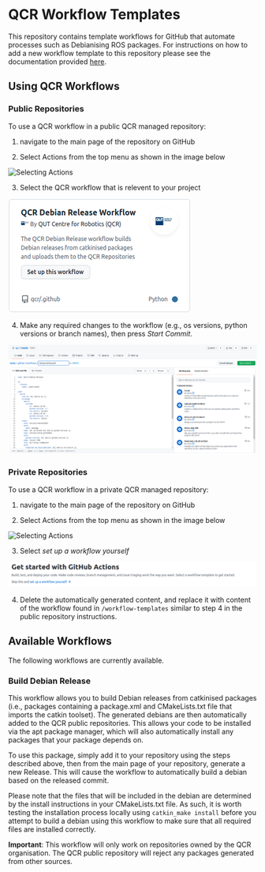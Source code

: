 # QCR Workflow Templates
This repository contains template workflows for GitHub that automate processes such as Debianising ROS packages. For instructions on how to add a new workflow template to this repository please see the documentation provided [here](https://docs.github.com/en/actions/learn-github-actions/sharing-workflows-with-your-organization).

## Using QCR Workflows

### Public Repositories

To use a QCR workflow in a public QCR managed repository:

1. navigate to the main page of the repository on GitHub

2. Select Actions from the top menu as shown in the image below

![Selecting Actions](https://docs.github.com/assets/images/help/repository/actions-tab.png)

3. Select the QCR workflow that is relevent to your project

![Selecting Workflow](/media/qcr-workflow.png)

4. Make any required changes to the workflow (e.g., os versions, python versions or branch names), then press *Start Commit*.

![Selecting Workflow](/media/update.png)

### Private Repositories

To use a QCR workflow in a private QCR managed repository:

1. navigate to the main page of the repository on GitHub

2. Select Actions from the top menu as shown in the image below

![Selecting Actions](https://docs.github.com/assets/images/help/repository/actions-tab.png)

3. Select *set up a workflow yourself*

![DIY Workflow](/media/diy.png)

4. Delete the automatically generated content, and replace it with content of the workflow found in ``/workflow-templates`` similar to step 4 in the public repository instructions.

## Available Workflows

The following workflows are currently available.

### Build Debian Release

This workflow allows you to build Debian releases from catkinised packages (i.e., packages containing a package.xml and CMakeLists.txt file that imports the catkin toolset). The generated debians are then automatically added to the QCR public repositories. This allows your code to be installed via the apt package manager, which will also automatically install any packages that your package depends on.

To use this package, simply add it to your repository using the steps described above, then from the main page of your repository, generate a new Release. This will cause the workflow to automatically build a debian based on the released commit.

Please note that the files that will be included in the debian are determined by the install instructions in your CMakeLists.txt file. As such, it is worth testing the installation process locally using ``catkin_make install`` before you attempt to build a debian using this workflow to make sure that all required files are installed correctly.

**Important**: This workflow will only work on repositories owned by the QCR organisation. The QCR public repository will reject any packages generated from other sources.

